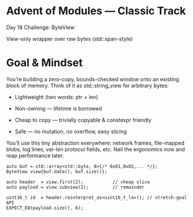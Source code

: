 # Advent of Modules — Classic Track
Day 18 Challenge: ByteView

View-only wrapper over raw bytes (std::span-style)

# Goal & Mindset

You’re building a zero-copy, bounds-checked window onto an existing block of memory. Think of it as std::string_view for arbitrary bytes:

- Lightweight (two words: ptr + len)

- Non-owning — lifetime is borrowed

- Cheap to copy — trivially copyable & constexpr friendly

- Safe — no mutation, no overflow, easy slicing

You’ll use this tiny abstraction everywhere: network frames, file-mapped blobs, log lines, var-len protocol fields, etc. Nail the ergonomics now and reap performance later.

```
auto buf = std::array<std::byte, 8>{/* 0x01,0x02,... */};
ByteView view{buf.data(), buf.size()};

auto header  = view.first(2);           // cheap slice
auto payload = view.subview(2);         // remainder

uint16_t id  = header.reinterpret_as<uint16_t_le>(); // stretch-goal API
EXPECT_EQ(payload.size(), 6);

```
